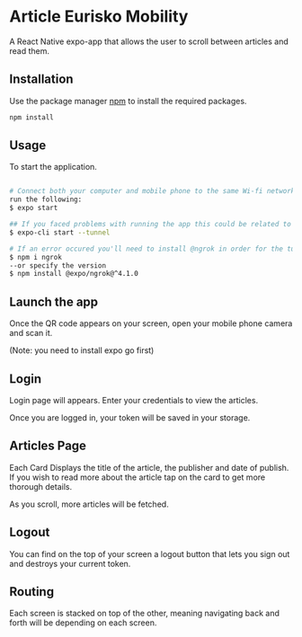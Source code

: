 # Article Eurisko Mobility 

A React Native expo-app that allows the user to scroll between articles and read them.

## Installation

Use the package manager [npm](https://www.npmjs.com/) to install the required packages.

```bash
npm install
```

## Usage
To start the application.
```bash

# Connect both your computer and mobile phone to the same Wi-fi network
run the following:
$ expo start

## If you faced problems with running the app this could be related to the network 
$ expo-cli start --tunnel

# If an error occured you'll need to install @ngrok in order for the tunnel to work
$ npm i ngrok 
--or specify the version 
$ npm install @expo/ngrok@^4.1.0
```

## Launch the app
Once the QR code appears on your screen, open your mobile phone camera and scan it. 

(Note: you need to install expo go first)

## Login
Login page will appears. Enter your credentials to view the articles. 

Once you are logged in, your token will be saved in your storage.

## Articles Page
Each Card Displays the title of the article, the publisher and date of publish. If you wish to read more about the article tap on the card to get more thorough details.


As you scroll, more articles will be fetched.

## Logout
You can find on the top of your screen a logout button that lets you sign out and destroys your current token.

## Routing
Each screen is stacked on top of the other, meaning navigating back and forth will be depending on each screen.